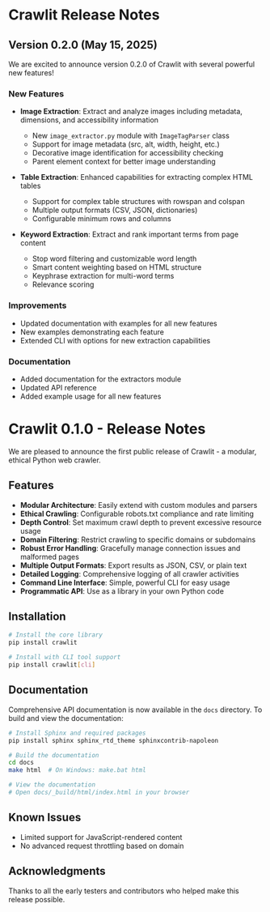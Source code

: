 # Crawlit Release Notes

## Version 0.2.0 (May 15, 2025)

We are excited to announce version 0.2.0 of Crawlit with several powerful new features!

### New Features

- **Image Extraction**: Extract and analyze images including metadata, dimensions, and accessibility information
  - New `image_extractor.py` module with `ImageTagParser` class
  - Support for image metadata (src, alt, width, height, etc.)
  - Decorative image identification for accessibility checking
  - Parent element context for better image understanding

- **Table Extraction**: Enhanced capabilities for extracting complex HTML tables
  - Support for complex table structures with rowspan and colspan
  - Multiple output formats (CSV, JSON, dictionaries)
  - Configurable minimum rows and columns

- **Keyword Extraction**: Extract and rank important terms from page content
  - Stop word filtering and customizable word length
  - Smart content weighting based on HTML structure
  - Keyphrase extraction for multi-word terms
  - Relevance scoring

### Improvements

- Updated documentation with examples for all new features
- New examples demonstrating each feature
- Extended CLI with options for new extraction capabilities

### Documentation

- Added documentation for the extractors module
- Updated API reference
- Added example usage for all new features

# Crawlit 0.1.0 - Release Notes

We are pleased to announce the first public release of Crawlit - a modular, ethical Python web crawler.

## Features

- **Modular Architecture**: Easily extend with custom modules and parsers
- **Ethical Crawling**: Configurable robots.txt compliance and rate limiting
- **Depth Control**: Set maximum crawl depth to prevent excessive resource usage
- **Domain Filtering**: Restrict crawling to specific domains or subdomains
- **Robust Error Handling**: Gracefully manage connection issues and malformed pages
- **Multiple Output Formats**: Export results as JSON, CSV, or plain text
- **Detailed Logging**: Comprehensive logging of all crawler activities
- **Command Line Interface**: Simple, powerful CLI for easy usage
- **Programmatic API**: Use as a library in your own Python code

## Installation

```bash
# Install the core library
pip install crawlit

# Install with CLI tool support
pip install crawlit[cli]
```

## Documentation

Comprehensive API documentation is now available in the `docs` directory. To build and view the documentation:

```bash
# Install Sphinx and required packages
pip install sphinx sphinx_rtd_theme sphinxcontrib-napoleon

# Build the documentation
cd docs
make html  # On Windows: make.bat html

# View the documentation
# Open docs/_build/html/index.html in your browser
```

## Known Issues

- Limited support for JavaScript-rendered content
- No advanced request throttling based on domain

## Acknowledgments

Thanks to all the early testers and contributors who helped make this release possible.
